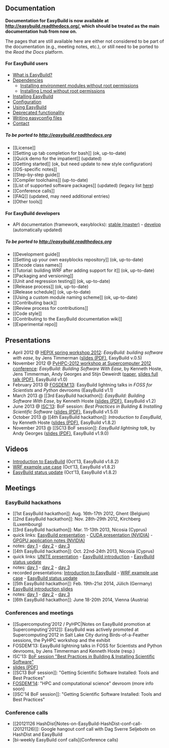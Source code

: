 ## Documentation

**Documentation for EasyBuild is now available at http://easybuild.readthedocs.org/, which should be treated as the main documentation hub from now on.**

The pages that are still available here are either not considered to be part of the documentation (e.g., meeting notes, etc.), or still need to be ported to the _Read the Docs_ platform.

#### For EasyBuild users

* [What is EasyBuild?](http://easybuild.readthedocs.org/en/latest/Introduction.html)
* [Dependencies](http://easybuild.readthedocs.org/en/latest/Installation.html#dependencies)
  * [Installing environment modules without root permissions](http://easybuild.readthedocs.org/en/latest/Installing-environment-modules-without-root-permissions.html)
  * [Installing Lmod without root permissions](http://easybuild.readthedocs.org/en/latest/Installing-Lmod-without-root-permissions.html)
* [Installing EasyBuild](http://easybuild.readthedocs.org/en/latest/Installation.html)
* [Configuration](http://easybuild.readthedocs.org/en/latest/Configuration.html)
* [Using EasyBuild](http://easybuild.readthedocs.org/en/latest/Using_the_EasyBuild_command_line.html)
* [Deprecated functionality](http://easybuild.readthedocs.org/en/latest/Deprecated-functionality.html)
* [Writing easyconfig files](http://easybuild.readthedocs.org/en/latest/Writing_easyconfig_files.html)
* [Contact](http://easybuild.readthedocs.org/en/latest/index.html#getting-help)

##### To be ported to http://easybuild.readthedocs.org

* [[License]]
* [[Setting up tab completion for bash]] (ok, up-to-date)
* [[Quick demo for the impatient]] (updated)
* [[Getting started]] (ok, but need update to new style configuration)
* [[OS-specific notes]]
* [[Step-by-step guide]]
* [[Compiler toolchains]] (up-to-date)
* [[List of supported software packages]] (updated) (legacy list [here](https://github.com/hpcugent/easybuild/wiki/List-of-supported-software-packages/ede46976d7367a86fe76ae79adba7b8e9fd9f118))
* [[Conference calls]]
* [[FAQ]] (updated, may need additional entries)
* [[Other tools]]

#### For EasyBuild developers

* API documentation (framework, easyblocks): [stable (master)](https://jenkins1.ugent.be/job/easybuild-framework_unit-test_hpcugent_master/Documentation/?) - [develop](https://jenkins1.ugent.be/job/easybuild-framework_unit-test_hpcugent_develop/Documentation) (automatically updated)
##### To be ported to http://easybuild.readthedocs.org

* [[Development guide]]
* [[Setting up your own easyblocks repository]] (ok, up-to-date)
* [[Encode class names]]
* [[Tutorial: building WRF after adding support for it]] (ok, up-to-date)
* [[Packaging and versioning]]
* [[Unit and regression testing]] (ok, up-to-date)
* [[Release process]] (ok, up-to-date)
* [[Release schedule]] (ok, up-to-date)
* [[Using a custom module naming scheme]] (ok, up-to-date)
* [[Contributing back]]
* [[Review process for contributions]]
* [[Code style]]
* [[Contributing to the EasyBuild documentation wiki]] 
* [[Experimental repo]]

## Presentations

* April 2012 @ [HEPIX spring workshop 2012](https://indico.cern.ch/contributionDisplay.py?sessionId=3&contribId=39&confId=160737): _EasyBuild: building software with ease_, by Jens Timmerman ([slides (PDF)](http://hpc.ugent.be/easybuild/easybuild_hepix_spring_2012.pdf), EasyBuild v.0.5)
* November 2012 @ [PyHPC-2012 workshop at Supercomputer 2012 conference](http://sc12.supercomputing.org/schedule/event_detail.php?evid=wksp118): _EasyBuild: Building Software With Ease_, by Kenneth Hoste, Jens Timmerman, Andy Georges and Stijn Deweirdt ([paper](http://hpcugent.github.com/easybuild/files/easybuild-PyHPC-SC12_paper.pdf), [slides full talk (PDF)](http://hpcugent.github.com/easybuild/files/easybuild-PyHPC-SC12_slides.pdf), EasyBuild v1.0)
* February 2013 @ [FOSDEM'13](http://fosdem.org/2013/): EasyBuild lightning talks in _FOSS for Scientists_ and _Python_ devrooms (EasyBuild v1.1)
* March 2013 @ [[3rd EasyBuild hackathon]]: _EasyBuild: Building Software With Ease_, by Kenneth Hoste ([slides (PDF)](http://hpcugent.github.com/easybuild/files/easybuild_hackathon_Cyprus_20130311.pdf), EasyBuild v1.2)
* June 2013 @ [ISC'13](http://www.isc-events.com/isc13/): BoF session: _Best Practices in Building & Installing Scientific Software_ ([slides (PDF)](http://hpcugent.github.io/easybuild/files/easybuild_BoF_ISC13_20130619.pdf), EasyBuild v1.5.0)
* October 2013 @ [[4th EasyBuild hackathon]]: _Introduction to EasyBuild_, by Kenneth Hoste ([slides (PDF)](http://hpcugent.github.io/easybuild/files/EasyBuild_introduction_hackathon-Cyprus-Oct13.pdf), EasyBuild v1.8.2)
* November 2013 @ [[SC13 BoF session]]: _EasyBuild lightning talk_, by Andy Georges ([slides (PDF)](http://hpcugent.github.io/easybuild/files/SC13_BoF_EasyBuild.pdf), EasyBuild v1.9.0)

## Videos

 * [Introduction to EasyBuild](http://www.youtube.com/watch?v=bOeNsfLB2t4) (Oct'13, EasyBuild v1.8.2)
 * [WRF example use case](http://www.youtube.com/watch?v=e7fyHtO8_qs) (Oct'13, EasyBuild v1.8.2)
 * [EasyBuild status update](http://www.youtube.com/watch?v=A140WvbqaNw) (Oct'13, EasyBuild v1.8.2)

## Meetings

### EasyBuild hackathons

* [[1st EasyBuild hackathon]]: Aug. 16th-17th 2012, Ghent (Belgium)
* [[2nd EasyBuild hackathon]]: Nov. 28th-29th 2012, Kirchberg (Luxembourg)
* [[3rd EasyBuild hackathon]]: Mar. 11-13th 2013, Nicosia (Cyprus)
 * quick links: [EasyBuild presentation](http://hpcugent.github.com/easybuild/files/easybuild_hackathon_Cyprus_20130311.pdf) - [CUDA presentation (NVIDIA)](http://hpcugent.github.com/easybuild/files/CUDA_Toolkit_for_Sysadmins.pdf) - [GPGPU application notes (NVIDIA)](https://github.com/hpcugent/easybuild/wiki/GPGPU-apps-notes-NVIDIA)
 * notes: [day 1](https://github.com/hpcugent/easybuild/wiki/3rd-easybuild-hackathon---meeting-minutes-day-1) - [day 2](https://github.com/hpcugent/easybuild/wiki/3rd-easybuild-hackathon---meeting-minutes-day-2) - [day 3](https://github.com/hpcugent/easybuild/wiki/3rd-easybuild-hackathon---meeting-minutes-day-3)
* [[4th EasyBuild hackathon]]: Oct. 22nd-24th 2013, Nicosia (Cyprus)
 * quick links: [UNITE presentation](http://hpcugent.github.io/easybuild/files/EasyBuild_hackathon_Cyprus_Oct13_UNITE.pdf) - [EasyBuild introduction](http://hpcugent.github.io/easybuild/files/EasyBuild_introduction_hackathon-Cyprus-Oct13.pdf) - [EasyBuild status update](http://hpcugent.github.io/easybuild/files/EasyBuild_status-update_hackathon-Cyprus-Oct13.pdf)
 * notes: [day 1](https://github.com/hpcugent/easybuild/wiki/4th-easybuild-hackathon---meeting-minutes-day-1) - [day 2](https://github.com/hpcugent/easybuild/wiki/4th-easybuild-hackathon---meeting-minutes-day-2) - [day 3](https://github.com/hpcugent/easybuild/wiki/4th-easybuild-hackathon---meeting-minutes-day-3)
  * recorded presentations: [Introduction to EasyBuild](http://www.youtube.com/watch?v=bOeNsfLB2t4) - [WRF example use case](http://www.youtube.com/watch?v=e7fyHtO8_qs) - [EasyBuild status update](http://www.youtube.com/watch?v=A140WvbqaNw)
* [[5th EasyBuild hackathon]]: Feb. 19th-21st 2014, Jülich (Germany)
 * [EasyBuild introduction slides](http://users.ugent.be/~kehoste/EasyBuild_introduction_hackathon-JSC-Feb14.pdf)
 * notes: [day 1](https://github.com/hpcugent/easybuild/wiki/5th-easybuild-hackathon---meeting-minutes-day-1) - [day 2](https://github.com/hpcugent/easybuild/wiki/5th-easybuild-hackathon---meeting-minutes-day-2) - [day 3](https://github.com/hpcugent/easybuild/wiki/5th-easybuild-hackathon---meeting-minutes-day-3)
* [[6th EasyBuild hackathon]]: June 18-20th 2014, Vienna (Austria)

### Conferences and meetings

 * [[Supercomputing'2012 / PyHPC|Notes on EasyBuild promotion at Supercomputing'2012]]: EasyBuild was actively promoted at Supercomputing'2012 in Salt Lake City during Birds-of-a-Feather sessions, the PyHPC workshop and the exhibit
 * FOSDEM'13: EasyBuild lightning talks in FOSS for Scientists and Python devrooms, by Jens Timmerman and Kenneth Hoste (resp.)
 * ISC'13: [BoF session "Best Practices in Building & Installing Scientific Software"](http://www.isc-events.com/isc13_ap/presentationdetails.php?t=contribution&o=2108&a=select&ra=eventdetails)
  * [slides (PDF)](http://hpcugent.github.com/easybuild/files/easybuild_BoF_ISC13_20130619.pdf)
 * [[SC13 BoF session]]: "Getting Scientific Software Installed: Tools and Best Practices"
 * [FOSDEM'14](https://fosdem.org/2014/): "HPC and computational science" devroom (more info soon)
 * [[ISC'14 BoF session]]: "Getting Scientific Software Installed: Tools and Best Practices"

### Conference calls

 * [[20121126 HashDist|Notes-on-EasyBuild-HashDist-conf-call-(20121126)]]: Google hangout conf call with Dag Sverre Seljebotn on HashDist and EasyBuild
 * [bi-weekly EasyBuild conf calls](Conference calls)